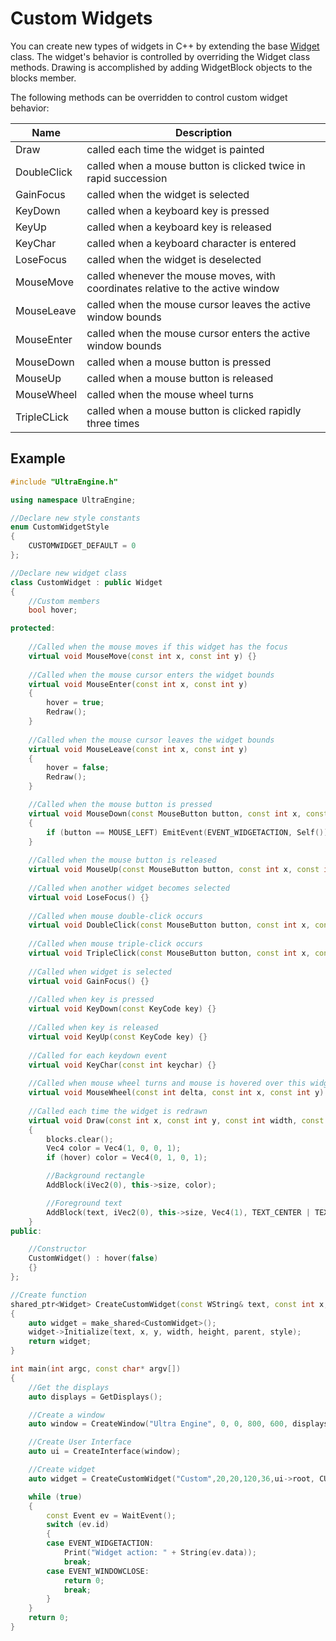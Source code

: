# Custom Widgets

You can create new types of widgets in C++ by extending the base [Widget](Widget.md) class. The widget's behavior is controlled by overriding the Widget class methods. Drawing is accomplished by adding WidgetBlock objects to the blocks member.

The following methods can be overridden to control custom widget behavior:

| Name | Description |
|---|---|
| Draw | called each time the widget is painted |
| DoubleClick | called when a mouse button is clicked twice in rapid succession |
| GainFocus | called when the widget is selected |
| KeyDown | called when a keyboard key is pressed |
| KeyUp | called when a keyboard key is released |
| KeyChar | called when a keyboard character is entered |
| LoseFocus | called when the widget is deselected |
| MouseMove | called whenever the mouse moves, with coordinates relative to the active window |
| MouseLeave | called when the mouse cursor leaves the active window bounds |
| MouseEnter | called when the mouse cursor enters the active window bounds |
| MouseDown | called when a mouse button is pressed |
| MouseUp | called when a mouse button is released |
| MouseWheel | called when the mouse wheel turns |
| TripleCLick | called when a mouse button is clicked rapidly three times |

## Example

```c++
#include "UltraEngine.h"

using namespace UltraEngine;

//Declare new style constants
enum CustomWidgetStyle
{
    CUSTOMWIDGET_DEFAULT = 0
};

//Declare new widget class
class CustomWidget : public Widget
{
    //Custom members
    bool hover;

protected:
    
    //Called when the mouse moves if this widget has the focus
    virtual void MouseMove(const int x, const int y) {}
    
    //Called when the mouse cursor enters the widget bounds
    virtual void MouseEnter(const int x, const int y)
    {
        hover = true;
        Redraw();
    }
    
    //Called when the mouse cursor leaves the widget bounds
    virtual void MouseLeave(const int x, const int y)
    {
        hover = false;
        Redraw();
    }

    //Called when the mouse button is pressed
    virtual void MouseDown(const MouseButton button, const int x, const int y)
    {
        if (button == MOUSE_LEFT) EmitEvent(EVENT_WIDGETACTION, Self());
    }
    
    //Called when the mouse button is released
    virtual void MouseUp(const MouseButton button, const int x, const int y) {}
    
    //Called when another widget becomes selected
    virtual void LoseFocus() {}
    
    //Called when mouse double-click occurs
    virtual void DoubleClick(const MouseButton button, const int x, const int y) {}
    
    //Called when mouse triple-click occurs
    virtual void TripleClick(const MouseButton button, const int x, const int y) {}
    
    //Called when widget is selected
    virtual void GainFocus() {}
    
    //Called when key is pressed
    virtual void KeyDown(const KeyCode key) {}
    
    //Called when key is released
    virtual void KeyUp(const KeyCode key) {}
    
    //Called for each keydown event
    virtual void KeyChar(const int keychar) {}
    
    //Called when mouse wheel turns and mouse is hovered over this widget
    virtual void MouseWheel(const int delta, const int x, const int y) {}
    
    //Called each time the widget is redrawn
    virtual void Draw(const int x, const int y, const int width, const int height)
    {
        blocks.clear();
        Vec4 color = Vec4(1, 0, 0, 1);
        if (hover) color = Vec4(0, 1, 0, 1);

        //Background rectangle
        AddBlock(iVec2(0), this->size, color);

        //Foreground text
        AddBlock(text, iVec2(0), this->size, Vec4(1), TEXT_CENTER | TEXT_MIDDLE);
    }
public:

    //Constructor
    CustomWidget() : hover(false)
    {}
};

//Create function
shared_ptr<Widget> CreateCustomWidget(const WString& text, const int x, const int y, const int width, const int height, shared_ptr<Widget> parent, const CustomWidgetStyle style)
{
    auto widget = make_shared<CustomWidget>();
    widget->Initialize(text, x, y, width, height, parent, style);
    return widget;
}

int main(int argc, const char* argv[])
{
    //Get the displays
    auto displays = GetDisplays();

    //Create a window
    auto window = CreateWindow("Ultra Engine", 0, 0, 800, 600, displays[0]);

    //Create User Interface
    auto ui = CreateInterface(window);

    //Create widget
    auto widget = CreateCustomWidget("Custom",20,20,120,36,ui->root, CUSTOMWIDGET_DEFAULT);

    while (true)
    {
        const Event ev = WaitEvent();
        switch (ev.id)
        {
        case EVENT_WIDGETACTION:
            Print("Widget action: " + String(ev.data));
            break;
        case EVENT_WINDOWCLOSE:
            return 0;
            break;
        }
    }
    return 0;
}
```
